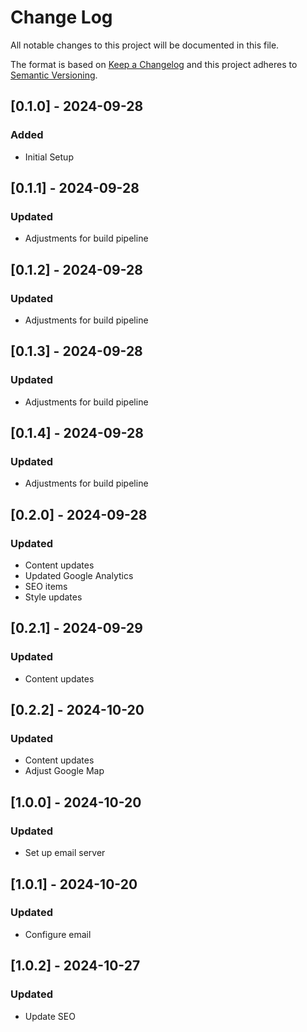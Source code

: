 # Change Log
All notable changes to this project will be documented in this file.
 
The format is based on [Keep a Changelog](http://keepachangelog.com/)
and this project adheres to [Semantic Versioning](http://semver.org/).

## [0.1.0] - 2024-09-28
### Added
- Initial Setup

## [0.1.1] - 2024-09-28
### Updated
- Adjustments for build pipeline

## [0.1.2] - 2024-09-28
### Updated
- Adjustments for build pipeline

## [0.1.3] - 2024-09-28
### Updated
- Adjustments for build pipeline

## [0.1.4] - 2024-09-28
### Updated
- Adjustments for build pipeline

## [0.2.0] - 2024-09-28
### Updated
- Content updates
- Updated Google Analytics
- SEO items
- Style updates

## [0.2.1] - 2024-09-29
### Updated
- Content updates

## [0.2.2] - 2024-10-20
### Updated
- Content updates
- Adjust Google Map

## [1.0.0] - 2024-10-20
### Updated
- Set up email server

## [1.0.1] - 2024-10-20
### Updated
- Configure email

## [1.0.2] - 2024-10-27
### Updated
- Update SEO
